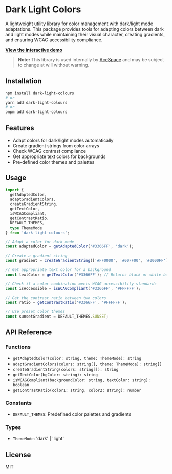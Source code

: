 # Dark Light Colors

A lightweight utility library for color management with dark/light mode adaptations. This package provides tools for adapting colors between dark and light modes while maintaining their visual character, creating gradients, and ensuring WCAG accessibility compliance.

**[View the interactive demo](https://acespace-love.github.io/readable-dark-light-colors/)**

> **Note:** This library is used internally by [AceSpace](https://acespace.love) and may be subject to change at will without warning.

## Installation

```bash
npm install dark-light-colours
# or
yarn add dark-light-colours
# or
pnpm add dark-light-colours
```

## Features

- Adapt colors for dark/light modes automatically
- Create gradient strings from color arrays
- Check WCAG contrast compliance
- Get appropriate text colors for backgrounds
- Pre-defined color themes and palettes

## Usage

```typescript
import { 
  getAdaptedColor, 
  adaptGradientColors,
  createGradientString,
  getTextColor,
  isWCAGCompliant,
  getContrastRatio,
  DEFAULT_THEMES,
  type ThemeMode
} from 'dark-light-colours';

// Adapt a color for dark mode
const adaptedColor = getAdaptedColor('#3366FF', 'dark');

// Create a gradient string
const gradient = createGradientString(['#FF0000', '#00FF00', '#0000FF']);

// Get appropriate text color for a background
const textColor = getTextColor('#3366FF'); // Returns black or white based on contrast

// Check if a color combination meets WCAG accessibility standards
const isAccessible = isWCAGCompliant('#3366FF', '#FFFFFF');

// Get the contrast ratio between two colors
const ratio = getContrastRatio('#3366FF', '#FFFFFF');

// Use preset color themes
const sunsetGradient = DEFAULT_THEMES.SUNSET;
```

## API Reference

### Functions

- `getAdaptedColor(color: string, theme: ThemeMode): string`
- `adaptGradientColors(colors: string[], theme: ThemeMode): string[]`
- `createGradientString(colors: string[]): string`
- `getTextColor(bgColor: string): string`
- `isWCAGCompliant(backgroundColor: string, textColor: string): boolean`
- `getContrastRatio(color1: string, color2: string): number`

### Constants

- `DEFAULT_THEMES`: Predefined color palettes and gradients

### Types

- `ThemeMode`: 'dark' | 'light'

## License

MIT